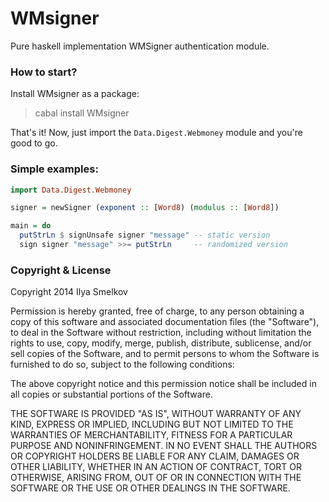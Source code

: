 # WMsigner

Pure haskell implementation WMSigner authentication module.

### How to start?

Install WMsigner as a package:

> cabal install WMsigner

That's it! Now, just import the `Data.Digest.Webmoney` module and you're good to go.

### Simple examples:

```haskell
import Data.Digest.Webmoney

signer = newSigner (exponent :: [Word8) (modulus :: [Word8])

main = do
  putStrLn $ signUnsafe signer "message" -- static version
  sign signer "message" >>= putStrLn     -- randomized version
```

### Copyright & License

Copyright 2014 Ilya Smelkov

Permission is hereby granted, free of charge, to any person obtaining a copy
of this software and associated documentation files (the "Software"), to deal
in the Software without restriction, including without limitation the rights
to use, copy, modify, merge, publish, distribute, sublicense, and/or sell
copies of the Software, and to permit persons to whom the Software is
furnished to do so, subject to the following conditions:

The above copyright notice and this permission notice shall be included in
all copies or substantial portions of the Software.

THE SOFTWARE IS PROVIDED "AS IS", WITHOUT WARRANTY OF ANY KIND, EXPRESS OR
IMPLIED, INCLUDING BUT NOT LIMITED TO THE WARRANTIES OF MERCHANTABILITY,
FITNESS FOR A PARTICULAR PURPOSE AND NONINFRINGEMENT. IN NO EVENT SHALL THE
AUTHORS OR COPYRIGHT HOLDERS BE LIABLE FOR ANY CLAIM, DAMAGES OR OTHER
LIABILITY, WHETHER IN AN ACTION OF CONTRACT, TORT OR OTHERWISE, ARISING FROM,
OUT OF OR IN CONNECTION WITH THE SOFTWARE OR THE USE OR OTHER DEALINGS IN
THE SOFTWARE.
